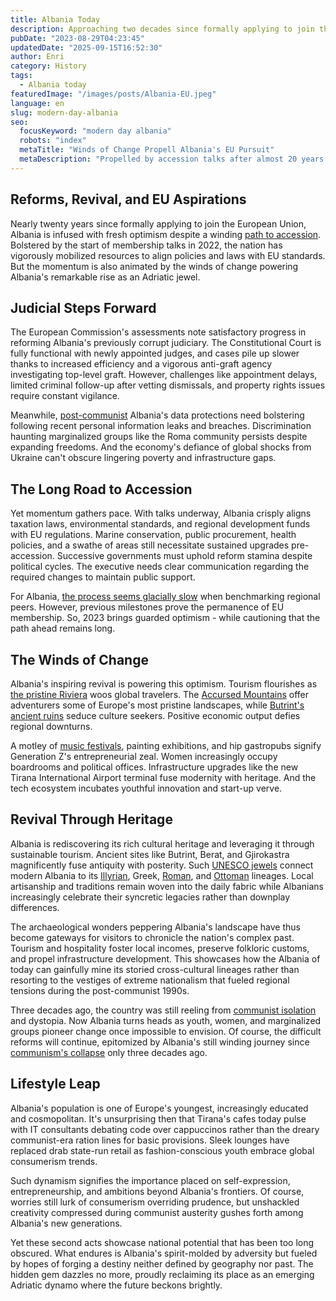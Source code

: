 ```yaml
---
title: Albania Today
description: Approaching two decades since formally applying to join the EU, Albania's accession progress mirrors its broader rise as a regional dynamo reinventing itself.
pubDate: "2023-08-29T04:23:45"
updatedDate: "2025-09-15T16:52:30"
author: Enri
category: History
tags:
  - Albania today
featuredImage: "/images/posts/Albania-EU.jpeg"
language: en
slug: modern-day-albania
seo:
  focusKeyword: "modern day albania"
  robots: "index"
  metaTitle: "Winds of Change Propell Albania's EU Pursuit"
  metaDescription: "Propelled by accession talks after almost 20 years of EU membership pursuit, Albania mobilizes to reform as it emerges a rejuvenated tourist and tech hub."
---
```


## Reforms, Revival, and EU Aspirations

Nearly twenty years since formally applying to join the European Union, Albania is infused with fresh optimism despite a winding [path to accession](https://albaniavisit.com/albanias-eu-accession/). Bolstered by the start of membership talks in 2022, the nation has vigorously mobilized resources to align policies and laws with EU standards. But the momentum is also animated by the winds of change powering Albania's remarkable rise as an Adriatic jewel.

## Judicial Steps Forward

The European Commission's assessments note satisfactory progress in reforming Albania's previously corrupt judiciary. The Constitutional Court is fully functional with newly appointed judges, and cases pile up slower thanks to increased efficiency and a vigorous anti-graft agency investigating top-level graft. However, challenges like appointment delays, limited criminal follow-up after vetting dismissals, and property rights issues require constant vigilance.

Meanwhile, [post-communist](https://albaniavisit.com/the-fall-of-communism/) Albania's data protections need bolstering following recent personal information leaks and breaches. Discrimination haunting marginalized groups like the Roma community persists despite expanding freedoms. And the economy's defiance of global shocks from Ukraine can't obscure lingering poverty and infrastructure gaps.

## The Long Road to Accession

Yet momentum gathers pace. With talks underway, Albania crisply aligns taxation laws, environmental standards, and regional development funds with EU regulations. Marine conservation, public procurement, health policies, and a swathe of areas still necessitate sustained upgrades pre-accession. Successive governments must uphold reform stamina despite political cycles. The executive needs clear communication regarding the required changes to maintain public support.

For Albania, [the process seems glacially slow](https://albaniavisit.com/albania-eu-membership/) when benchmarking regional peers. However, previous milestones prove the permanence of EU membership. So, 2023 brings guarded optimism - while cautioning that the path ahead remains long.

## The Winds of Change

Albania's inspiring revival is powering this optimism. Tourism flourishes as [the pristine Riviera](https://albaniavisit.com/attractions/albanian-riviera/) woos global travelers. The [Accursed Mountains](https://albaniavisit.com/attractions/mountains/) offer adventurers some of Europe's most pristine landscapes, while [Butrint's ancient ruins](https://albaniavisit.com/destinations/butrint/) seduce culture seekers. Positive economic output defies regional downturns.

A motley of [music festivals](https://albaniavisit.com/news/albania-music-festivals/), painting exhibitions, and hip gastropubs signify Generation Z's entrepreneurial zeal. Women increasingly occupy boardrooms and political offices. Infrastructure upgrades like the new Tirana International Airport terminal fuse modernity with heritage. And the tech ecosystem incubates youthful innovation and start-up verve.

## Revival Through Heritage

Albania is rediscovering its rich cultural heritage and leveraging it through sustainable tourism. Ancient sites like Butrint, Berat, and Gjirokastra magnificently fuse antiquity with posterity. Such [UNESCO jewels](https://albaniavisit.com/attractions/unesco-world-heritage-sites/) connect modern Albania to its [Illyrian](https://albaniavisit.com/prehistory-albania/), Greek, [Roman](https://albaniavisit.com/albanias-roman-era/), and [Ottoman](https://albaniavisit.com/albania-under-ottoman-rule/) lineages. Local artisanship and traditions remain woven into the daily fabric while Albanians increasingly celebrate their syncretic legacies rather than downplay differences.

The archaeological wonders peppering Albania's landscape have thus become gateways for visitors to chronicle the nation's complex past. Tourism and hospitality foster local incomes, preserve folkloric customs, and propel infrastructure development. This showcases how the Albania of today can gainfully mine its storied cross-cultural lineages rather than resorting to the vestiges of extreme nationalism that fueled regional tensions during the post-communist 1990s.

Three decades ago, the country was still reeling from [communist isolation](https://albaniavisit.com/communist-era/) and dystopia. Now Albania turns heads as youth, women, and marginalized groups pioneer change once impossible to envision. Of course, the difficult reforms will continue, epitomized by Albania's still winding journey since [communism's collapse](https://albaniavisit.com/the-fall-of-communism/) only three decades ago.

## Lifestyle Leap

Albania's population is one of Europe's youngest, increasingly educated and cosmopolitan. It's unsurprising then that Tirana's cafes today pulse with IT consultants debating code over cappuccinos rather than the dreary communist-era ration lines for basic provisions. Sleek lounges have replaced drab state-run retail as fashion-conscious youth embrace global consumerism trends.

Such dynamism signifies the importance placed on self-expression, entrepreneurship, and ambitions beyond Albania's frontiers. Of course, worries still lurk of consumerism overriding prudence, but unshackled creativity compressed during communist austerity gushes forth among Albania's new generations.

Yet these second acts showcase national potential that has been too long obscured. What endures is Albania's spirit-molded by adversity but fueled by hopes of forging a destiny neither defined by geography nor past. The hidden gem dazzles no more, proudly reclaiming its place as an emerging Adriatic dynamo where the future beckons brightly.

